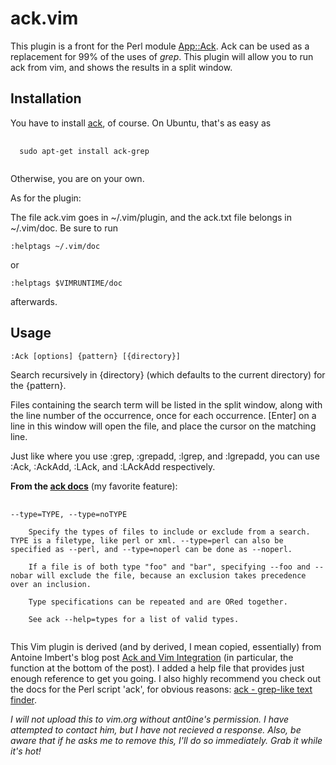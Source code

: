# ack.vim #

This plugin is a front for the Perl module
[App::Ack](http://search.cpan.org/~petdance/ack/ack).  Ack can be used as a
replacement for 99% of the uses of _grep_.  This plugin will allow you to run
ack from vim, and shows the results in a split window.


## Installation ##

You have to install [ack](http://search.cpan.org/~petdance/ack/ack), of course.  On Ubuntu, that's as easy as

<pre>
  <code>
  sudo apt-get install ack-grep
  </code>
</pre>

Otherwise, you are on your own.

As for the plugin:

The file ack.vim goes in ~/.vim/plugin, and the ack.txt file belongs in ~/.vim/doc.  Be sure to run

    :helptags ~/.vim/doc

or

    :helptags $VIMRUNTIME/doc

afterwards.


## Usage ##

    :Ack [options] {pattern} [{directory}]

Search recursively in {directory} (which defaults to the current directory) for the {pattern}.

Files containing the search term will be listed in the split window, along with
the line number of the occurrence, once for each occurrence.  [Enter] on a line
in this window will open the file, and place the cursor on the matching line.

Just like where you use :grep, :grepadd, :lgrep, and :lgrepadd, you can use
:Ack, :AckAdd, :LAck, and :LAckAdd respectively.

**From the [ack docs](http://search.cpan.org/~petdance/ack/ack)** (my favorite feature):

<pre>
  <code>
--type=TYPE, --type=noTYPE

    Specify the types of files to include or exclude from a search. TYPE is a filetype, like perl or xml. --type=perl can also be specified as --perl, and --type=noperl can be done as --noperl.

    If a file is of both type "foo" and "bar", specifying --foo and --nobar will exclude the file, because an exclusion takes precedence over an inclusion.

    Type specifications can be repeated and are ORed together.

    See ack --help=types for a list of valid types.
  </code>
</pre>

This Vim plugin is derived (and by derived, I mean copied, essentially) from
Antoine Imbert's blog post [Ack and Vim
Integration](http://blog.ant0ine.com/2007/03/ack_and_vim_integration.html) (in
particular, the function at the bottom of the post).  I added a help file that
provides just enough reference to get you going.  I also highly recommend you
check out the docs for the Perl script 'ack', for obvious reasons: [ack -
grep-like text finder](http://search.cpan.org/~petdance/ack/ack).


_I will not upload this to vim.org without ant0ine's permission.  I have
attempted to contact him, but I have not recieved a response.  Also, be aware
that if he asks me to remove this, I'll do so immediately.  Grab it while it's
hot!_
